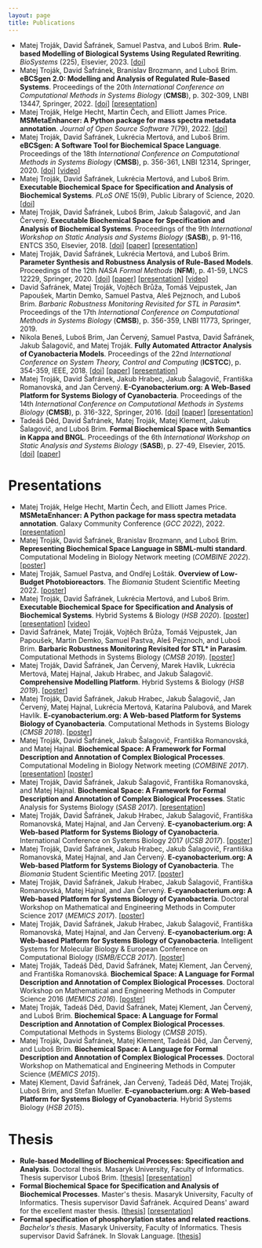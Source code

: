 ```yaml
---
layout: page
title: Publications
---
```


- Matej Troják, David Šafránek, Samuel Pastva, and Luboš Brim. **Rule-based Modelling of Biological Systems Using Regulated Rewriting**. *BioSystems* (225), Elsevier, 2023. \[[doi](http://dx.doi.org/10.1016/j.biosystems.2023.104843)\]
- Matej Troják, David Šafránek, Branislav Brozmann, and Luboš Brim. **eBCSgen 2.0: Modelling and Analysis of Regulated Rule-Based Systems**. Proceedings of the 20th *International Conference on Computational Methods in Systems Biology* (**CMSB**), p. 302-309, LNBI 13447, Springer, 2022. \[[doi](https://doi.org/10.1007/978-3-031-15034-0_17)\] \[[presentation](/files/presentations/cmsb2022.pdf)\]
- Matej Troják, Helge Hecht, Martin Čech, and Elliott James Price. **MSMetaEnhancer: A Python package for mass spectra metadata annotation**. *Journal of Open Source Software* 7(79), 2022. \[[doi](http://dx.doi.org/10.21105/joss.04494)\]
- Matej Troják, David Šafránek, Lukrécia Mertová, and Luboš Brim. **eBCSgen: A Software Tool for Biochemical Space Language**. Proceedings of the 18th *International Conference on Computational Methods in Systems Biology* (**CMSB**), p. 356-361, LNBI 12314, Springer, 2020. \[[doi](https://doi.org/10.1007/978-3-030-60327-4_20)\] \[[video](https://youtu.be/davz__F5h9o)\]
- Matej Troják, David Šafránek, Lukrécia Mertová, and Luboš Brim. **Executable Biochemical Space for Specification and Analysis of Biochemical Systems**. *PLoS ONE* 15(9), Public Library of Science, 2020. \[[doi](http://dx.doi.org/10.1371/journal.pone.0238838)\]
- Matej Troják, David Šafránek, Luboš Brim, Jakub Šalagovič, and Jan Červený. **Executable Biochemical Space for Specification and Analysis of Biochemical Systems**. Proceedings of the 9th *International Workshop on Static Analysis and Systems Biology* (**SASB**), p. 91-116, ENTCS 350, Elsevier, 2018. \[[doi](https://doi.org/10.1016/j.entcs.2020.06.006)\] \[[paper](/files/papers/sasb2018.pdf)\] \[[presentation](/files/presentations/sasb2018.pdf)\]
- Matej Troják, David Šafránek, Lukrécia Mertová, and Luboš Brim. **Parameter Synthesis and Robustness Analysis of Rule-Based Models**. Proceedings of the 12th *NASA Formal Methods* (**NFM**), p. 41-59, LNCS 12229, Springer, 2020. \[[doi](http://dx.doi.org/10.1007/978-3-030-55754-6_3)\] \[[paper](/files/papers/nfm2020.pdf)\] \[[presentation](/files/presentations/nfm2020.pdf)\] \[[video](https://www.youtube.com/watch?v=RRJLYhSBhMs)\]
- David Šafránek, Matej Troják, Vojtěch Brůža, Tomáš Vejpustek, Jan Papoušek, Martin Demko, Samuel Pastva, Aleš Pejznoch, and Luboš Brim. **Barbaric Robustness Monitoring Revisited for STL* in Parasim**. Proceedings of the 17th *International Conference on Computational Methods in Systems Biology* (**CMSB**), p. 356-359, LNBI 11773, Springer, 2019.
- Nikola Beneš, Luboš Brim, Jan Červený, Samuel Pastva, David Šafránek, Jakub Šalagovič, and Matej Troják. **Fully Automated Attractor Analysis of Cyanobacteria Models**. Proceedings of the 22nd *International Conference on System Theory, Control and Computing* (**ICSTCC**), p. 354-359, IEEE, 2018. \[[doi](https://doi.org/10.1109/ICSTCC.2018.8540762)\] \[[paper](/files/papers/icstcc2018.pdf)\] \[[presentation](/files/presentations/icstcc2018.pdf)\]
- Matej Troják, David Šafránek, Jakub Hrabec, Jakub Šalagovič, Františka Romanovská, and Jan Červený. **E-Cyanobacterium.org: A Web-Based Platform for Systems Biology of Cyanobacteria**. Proceedings of the 14th *International Conference on Computational Methods in Systems Biology* (**CMSB**), p. 316-322, Springer, 2016. \[[doi](https://doi.org/10.1007/978-3-319-45177-0_20)\] \[[paper](http://www.fi.muni.cz/~xtrojak/files/papers/cmsb2016.pdf)\] \[[presentation](http://www.fi.muni.cz/~xtrojak/files/presentations/cmsb2016.pdf)\]
- Tadeáš Děd, David Šafránek, Matej Troják, Matej Klement, Jakub Šalagovič, and Luboš Brim. **Formal Biochemical Space with Semantics in Kappa and BNGL**. Proceedings of the 6th *International Workshop on Static Analysis and Systems Biology* (**SASB**), p. 27-49, Elsevier, 2015. \[[doi](https://doi.org/10.1016/j.entcs.2016.09.017)\] \[[paper](http://www.fi.muni.cz/~xtrojak/files/papers/sasb2015.pdf)\]

# Presentations

- Matej Troják, Helge Hecht, Martin Čech, and Elliott James Price. **MSMetaEnhancer: A Python package for mass spectra metadata annotation**. Galaxy Community Conference (_GCC 2022_), 2022. \[[presentation](/files/presentations/gcc2022.pdf)\]
- Matej Troják, David Šafránek, Branislav Brozmann, and Luboš Brim. **Representing Biochemical Space Language in SBML-multi standard**. Computational Modeling in Biology Network meeting (_COMBINE 2022_). \[[poster](/files/posters/combine2022.pdf)\]
- Matej Troják, Samuel Pastva, and Ondřej Lošták. **Overview of Low-Budget Photobioreactors**. The _Biomania_ Student Scientific Meeting 2022. \[[poster](/files/posters/biomania2022.pdf)\]
- Matej Troják, David Šafránek, Lukrécia Mertová, and Luboš Brim. **Executable Biochemical Space for Specification and Analysis of Biochemical Systems**. Hybrid Systems & Biology (_HSB 2020_). \[[poster](/files/posters/hsb2020.pdf)\] \[[presentation](/files/presentations/hsb2020.pdf)\] \[[video](https://www.youtube.com/watch?v=xyJspBeKFe4)\]
- David Šafránek, Matej Troják, Vojtěch Brůža, Tomáš Vejpustek, Jan Papoušek, Martin Demko, Samuel Pastva, Aleš Pejznoch, and Luboš Brim. **Barbaric Robustness Monitoring Revisited for STL\* in Parasim**. Computational Methods in Systems Biology (_CMSB 2019_). \[[poster](/files/posters/cmsb2019.pdf)\]
- Matej Troják, David Šafránek, Jan Červený, Marek Havlík, Lukrécia Mertová, Matej Hajnal, Jakub Hrabec, and Jakub Šalagovič. **Comprehensive Modelling Platform**. Hybrid Systems & Biology (_HSB 2019_). \[[poster](/files/posters/hsb2019.pdf)\]
- Matej Troják, David Šafránek, Jakub Hrabec, Jakub Šalagovič, Jan Červený, Matej Hajnal, Lukrécia Mertová, Katarína Palubová, and Marek Havlík. **E-cyanobacterium.org: A Web-based Platform for Systems Biology of Cyanobacteria**. Computational Methods in Systems Biology (_CMSB 2018_). \[[poster](/files/posters/cmsb2018.pdf)\]
- Matej Troják, David Šafránek, Jakub Šalagovič, Františka Romanovská, and Matej Hajnal. **Biochemical Space: A Framework for Formal Description and Annotation of Complex Biological Processes**. Computational Modeling in Biology Network meeting (_COMBINE 2017_). \[[presentation](/files/presentations/combine2017.pdf)\] \[[poster](/files/posters/combine2017.pdf)\]
- Matej Troják, David Šafránek, Jakub Šalagovič, Františka Romanovská, and Matej Hajnal. **Biochemical Space: A Framework for Formal Description and Annotation of Complex Biological Processes**. Static Analysis for Systems Biology (_SASB 2017_). \[[presentation](/files/presentations/sasb2017.pdf)\]
- Matej Troják, David Šafránek, Jakub Hrabec, Jakub Šalagovič, Františka Romanovská, Matej Hajnal, and Jan Červený. **E-cyanobacterium.org: A Web-based Platform for Systems Biology of Cyanobacteria**. International Conference on Systems Biology 2017 (_ICSB 2017_). \[[poster](/files/posters/icsb2017.pdf)\]
- Matej Troják, David Šafránek, Jakub Hrabec, Jakub Šalagovič, Františka Romanovská, Matej Hajnal, and Jan Červený. **E-cyanobacterium.org: A Web-based Platform for Systems Biology of Cyanobacteria**. The _Biomania_ Student Scientific Meeting 2017. \[[poster](/files/posters/icsb2017.pdf)\]
- Matej Troják, David Šafránek, Jakub Hrabec, Jakub Šalagovič, Františka Romanovská, Matej Hajnal, and Jan Červený. **E-cyanobacterium.org: A Web-based Platform for Systems Biology of Cyanobacteria**. Doctoral Workshop on Mathematical and Engineering Methods in Computer Science 2017 (_MEMICS 2017_). \[[poster](/files/posters/icsb2017.pdf)\]
- Matej Troják, David Šafránek, Jakub Hrabec, Jakub Šalagovič, Františka Romanovská, Matej Hajnal, and Jan Červený. **E-cyanobacterium.org: A Web-based Platform for Systems Biology of Cyanobacteria**. Intelligent Systems for Molecular Biology & European Conference on Computational Biology (_ISMB/ECCB 2017_). \[[poster](/files/posters/icsb2017.pdf)\]
- Matej Troják, Tadeáš Děd, David Šafránek, Matej Klement, Jan Červený, and Františka Romanovská. **Biochemical Space: A Language for Formal Description and Annotation of Complex Biological Processes**. Doctoral Workshop on Mathematical and Engineering Methods in Computer Science 2016 (_MEMICS 2016_). \[[poster](/files/posters/memics2016.png)\]
- Matej Troják, Tadeáš Děd, David Šafránek, Matej Klement, Jan Červený, and Luboš Brim. **Biochemical Space: A Language for Formal Description and Annotation of Complex Biological Processes**. Computational Methods in Systems Biology (_CMSB 2015_).
- Matej Troják, David Šafránek, Matej Klement, Tadeáš Děd, Jan Červený, and Luboš Brim. **Biochemical Space: A Language for Formal Description and Annotation of Complex Biological Processes**. Doctoral Workshop on Mathematical and Engineering Methods in Computer Science (_MEMICS 2015_).
- Matej Klement, David Šafránek, Jan Červený, Tadeáš Děd, Matej Troják, Luboš Brim, and Stefan Mueller. **E-cyanobacterium.org: A Web-based Platform for Systems Biology of Cyanobacteria**. Hybrid Systems Biology (_HSB 2015_).

# Thesis

- **Rule-based Modelling of Biochemical Processes: Specification and Analysis**. Doctoral thesis. Masaryk University, Faculty of Informatics. Thesis supervisor Luboš Brim. \[[thesis](https://is.muni.cz/th/m3qym/?lang=en)\] \[[presentation](/files/presentations/PhD%20defense%2013.6.2023.pdf)\]
- **Formal Biochemical Space for Specification and Analysis of Biochemical Processes**. Master's thesis. Masaryk University, Faculty of Informatics. Thesis supervisor David Šafránek. Acquired Deans' award for the excellent master thesis. \[[thesis](/files/papers/MT_Trojak.pdf)\] \[[presentation](/files/presentations/obhajoba_DP.pdf)\]
- **Formal specification of phosphorylation states and related reactions**. _Bachelor's thesis_. Masaryk University, Faculty of Informatics. Thesis supervisor David Šafránek. In Slovak Language. \[[thesis](http://www.fi.muni.cz/~xtrojak/files/papers/BT_Trojak.pdf)\]
